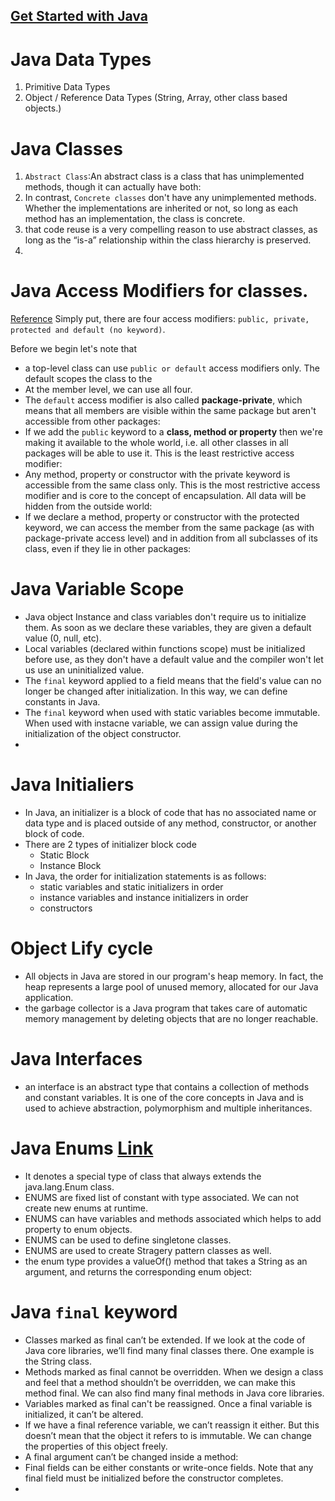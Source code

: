 ## [Get Started with Java](https://www.baeldung.com/get-started-with-java-series)

# Java Data Types
1. Primitive Data Types
2. Object / Reference Data Types (String, Array, other class based objects.)

# Java Classes 
1. `Abstract Class`:An abstract class is a class that has unimplemented methods, though it can actually have both: 
2. In contrast, `Concrete classes` don't have any unimplemented methods. Whether the implementations are inherited or not, so long as each method has an implementation, the class is concrete.
3. that code reuse is a very compelling reason to use abstract classes, as long as the “is-a” relationship within the class hierarchy is preserved.
4. 

# Java Access Modifiers for classes.
[Reference](https://www.baeldung.com/java-access-modifiers)
Simply put, there are four access modifiers: `public, private, protected and default (no keyword)`.

Before we begin let's note that 
- a top-level class can use `public or default` access modifiers only. The default scopes the class to the  
- At the member level, we can use all four.
- The `default` access modifier is also called **package-private**, which means that all members are visible within the same package but aren't accessible from other packages:
- If we add the `public` keyword to a **class, method or property** then we're making it available to the whole world, i.e. all other classes in all packages will be able to use it. This is the least restrictive access modifier:
- Any method, property or constructor with the private keyword is accessible from the same class only. This is the most restrictive access modifier and is core to the concept of encapsulation. All data will be hidden from the outside world:
- If we declare a method, property or constructor with the protected keyword, we can access the member from the same package (as with package-private access level) and in addition from all subclasses of its class, even if they lie in other packages:

# Java Variable Scope
- Java object Instance and class variables don't require us to initialize them. As soon as we declare these variables, they are given a default value (0, null, etc).
- Local variables (declared within functions scope) must be initialized before use, as they don't have a default value and the compiler won't let us use an uninitialized value.
- The `final` keyword applied to a field means that the field's value can no longer be changed after initialization. In this way, we can define constants in Java.
- The `final` keyword when used with static variables become immutable. When used with instacne variable, we can assign value during the initialization of the object constructor.
- 

# Java Initialiers
- In Java, an initializer is a block of code that has no associated name or data type and is placed outside of any method, constructor, or another block of code.
- There are 2 types of initializer block code
    - Static Block
    - Instance Block
- In Java, the order for initialization statements is as follows:
    - static variables and static initializers in order
    - instance variables and instance initializers in order
    - constructors    

# Object Lify cycle
- All objects in Java are stored in our program's heap memory. In fact, the heap represents a large pool of unused memory, allocated for our Java application.
-  the garbage collector is a Java program that takes care of automatic memory management by deleting objects that are no longer reachable.

# Java Interfaces
-  an interface is an abstract type that contains a collection of methods and constant variables. It is one of the core concepts in Java and is used to achieve abstraction, polymorphism and multiple inheritances.


# Java Enums [Link](https://www.baeldung.com/a-guide-to-java-enums)
-  It denotes a special type of class that always extends the java.lang.Enum class.
- ENUMS are fixed list of constant with type associated. We can not create new enums at runtime.
- ENUMS can have  variables and methods associated which helps to add property to enum objects. 
- ENUMS can be used to define  singletone classes. 
- ENUMS are used to create Stragery  pattern classes as well.
- the enum type provides a valueOf() method that takes a String as an argument, and returns the corresponding enum object:



# Java `final` keyword
- Classes marked as final can’t be extended. If we look at the code of Java core libraries, we’ll find many final classes there. One example is the String class.
- Methods marked as final cannot be overridden. When we design a class and feel that a method shouldn’t be overridden, we can make this method final. We can also find many final methods in Java core libraries.
- Variables marked as final can't be reassigned. Once a final variable is initialized, it can’t be altered.
- If we have a final reference variable, we can’t reassign it either. But this doesn’t mean that the object it refers to is immutable. We can change the properties of this object freely.
- A final argument can’t be changed inside a method:
- Final fields can be either constants or write-once fields. Note that any final field must be initialized before the constructor completes.
- 



